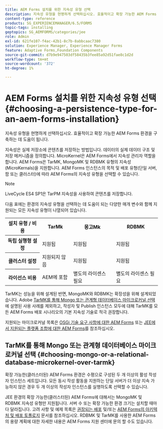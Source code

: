 ```yaml
---
title: AEM Forms 설치를 위한 지속성 유형 선택
description: 지속성 유형을 현명하게 선택하십시오. 효율적이고 확장 가능한 AEM Forms 환경을 구축하는 데 도움이 됩니다.
content-type: reference
products: SG_EXPERIENCEMANAGER/6.5/FORMS
topic-tags: installing
geptopics: SG_AEMFORMS/categories/jee
role: Admin
exl-id: 621fe107-f4ac-42b1-8c7b-8abbcaac7380
solution: Experience Manager, Experience Manager Forms
feature: Adaptive Forms,Foundation Components
source-git-commit: d7b9e947503df58435b3fee85a92d51fae8c1d2d
workflow-type: tm+mt
source-wordcount: '372'
ht-degree: 1%

---
```


# AEM Forms 설치를 위한 지속성 유형 선택 {#choosing-a-persistence-type-for-an-aem-forms-installation}

지속성 유형을 현명하게 선택하십시오. 효율적이고 확장 가능한 AEM Forms 환경을 구축하는 데 도움이 됩니다.

지속성은 실제 저장소에 콘텐츠를 저장하는 방법입니다. 데이터의 실제 데이터 구조 및 저장 메커니즘을 정의합니다. MicroKernel은 AEM Forms에서 지속성 관리자 역할을 합니다. AEM Forms은 TarMK, MongoMK 및 RDBMK 유형의 지속성(MicroKernals)을 지원합니다. AEM Forms 인스턴스의 목적 및 배포 유형(단일 서버, 팜 또는 클러스터)에 따라 AEM Forms의 지속성 유형을 선택할 수 있습니다.

>[!NOTE]
>
>LiveCycle ES4 SP1은 TarPM 지속성을 사용하여 콘텐츠를 저장합니다.

다음 표에는 환경의 지속성 유형을 선택하는 데 도움이 되는 다양한 매개 변수와 함께 지원되는 모든 지속성 유형이 나열되어 있습니다.

<table>
 <tbody>
  <tr>
   <th><strong>설치 유형 / 비용</strong></th>
   <th><strong>TarMk</strong></th>
   <th><strong>몽고Mk</strong></th>
   <th><strong>RDBMK</strong></th>
  </tr>
  <tr>
   <th><strong>독립 실행형 설정</strong></th>
   <td>지원됨<br /> </td>
   <td>지원됨</td>
   <td>지원됨</td>
  </tr>
  <tr>
   <th><strong>클러스터 설정</strong></th>
   <td>지원되지 않음</td>
   <td>지원됨</td>
   <td>지원됨</td>
  </tr>
  <tr>
   <th><strong>라이선스 비용</strong></th>
   <td>AEM에 포함 </td>
   <td>별도의 라이센스 필요</td>
   <td>별도의 라이센스 필요</td>
  </tr>
 </tbody>
</table>

TarMK는 성능을 위해 설계된 반면, MongoMK와 RDBMK는 확장성을 위해 설계되었습니다. Adobe [TarMK를 통해 Mongo 또는 관계형 데이터베이스 마이크로커널 선택](#p-choosing-mongo-or-a-relational-database-microkernel-over-tarmk-p)에 설명된 사용 사례를 제외하고, 작성자 및 Publish 인스턴스 모두에 대해 TarMK를 모든 AEM Forms 배포 시나리오의 기본 지속성 기술로 적극 권장합니다.

지원되는 마이크로커널 목록은 [OSGi 기술 요구 사항에 대한 AEM Forms](/help/sites-deploying/technical-requirements.md) 또는 [JEE에서 지원되는 플랫폼 조합에 대한 AEM Forms](/help/forms/using/aem-forms-jee-supported-platforms.md)를 참조하십시오.

## TarMK를 통해 Mongo 또는 관계형 데이터베이스 마이크로커널 선택 {#choosing-mongo-or-a-relational-database-microkernel-over-tarmk}

확장 가능한(클러스터된) AEM Forms 환경은 수평으로 구성된 두 개 이상의 활성 작성자 인스턴스 세트입니다. 모든 동시 작성 활동을 지원하는 단일 서버가 더 이상 지속 가능하지 않은 경우 두 개 이상의 작성자 인스턴스를 실행하도록 선택할 수 있습니다.

JEE 환경의 확장 가능한(클러스터된) AEM Forms에 대해서는 MongoMK 및 RDBMK 지속성 유형만 지원됩니다. 서버 수 또는 확장 가능한 환경 크기는 설치할 때마다 달라집니다. 고려 사항 및 예제 목록은 [권장되는 배포](/help/sites-deploying/recommended-deploys.md) 및/또는 [AEM Forms의 아키텍처 및 배포 토폴로지](/help/forms/using/aem-forms-architecture-deployment.md) 문서를 참조하십시오. RDBMK 및 TarMK를 사용한 AEM Forms의 용량 계획에 대한 자세한 내용은 AEM Forms 지원 센터에 문의 할 수도 있습니다.
